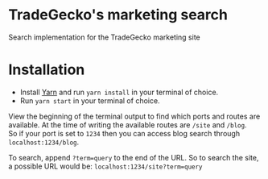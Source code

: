 # TradeGecko's marketing search

Search implementation for the TradeGecko marketing site

# Installation

- Install [Yarn](https://yarnpkg.com/lang/en/) and run `yarn install` in your terminal of choice.
- Run `yarn start` in your terminal of choice.

View the beginning of the terminal output to find which ports and routes are available. At the time of writing the available routes are `/site` and `/blog`.  
So if your port is set to `1234` then you can access blog search through `localhost:1234/blog`.

To search, append `?term=query` to the end of the URL. So to search the site, a possible URL would be: `localhost:1234/site?term=query`
